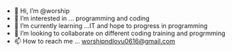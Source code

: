 - 👋 Hi, I’m @worship
- 👀 I’m interested in ... programming and coding
- 🌱 I’m currently learning ...IT and hope to progress in programming
- 💞️ I’m looking to collaborate on different coding training and progrmming
- 📫 How to reach me ... worshipndlovu0616@gmail.com

<!---
worsship/worsship is a ✨ special ✨ repository because its `README.md` (this file) appears on your GitHub profile.
You can click the Preview link to take a look at your changes.
--->
